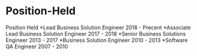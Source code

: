 # Position-Held
Position Held
*Lead Business Solution Engineer		                   2018 - Precent
*Associate Lead Business Solution Engineer 	           2017 - 2018
*Senior Business Solutions Engineer		                 2013 - 2017 
*Business Solution Engineer 		                       2010 - 2013
*Software QA Engineer			                             2007 - 2010
